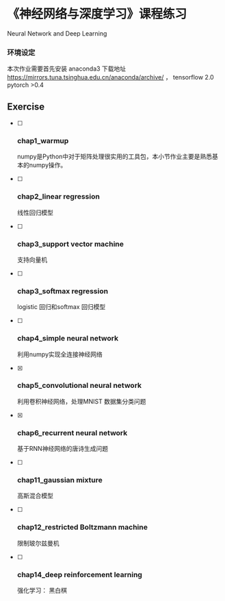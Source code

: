 # 《神经网络与深度学习》课程练习


Neural Network and Deep Learning

### 环境设定
本次作业需要首先安装 anaconda3 下载地址 https://mirrors.tuna.tsinghua.edu.cn/anaconda/archive/ ， 
tensorflow 2.0
pytorch >0.4
## Exercise 

- [ ] ###  chap1_warmup
  numpy是Python中对于矩阵处理很实用的工具包，本小节作业主要是熟悉基本的numpy操作。

- [ ] ### chap2_linear regression

  线性回归模型

- [ ] ### chap3_support vector machine

  支持向量机

- [ ] ### chap3_softmax regression

  logistic 回归和softmax 回归模型

- [ ] ### chap4_simple neural network

  利用numpy实现全连接神经网络

- [x] ### chap5_convolutional neural network
  利用卷积神经网络，处理MNIST 数据集分类问题

- [x] ### chap6_recurrent neural network
  基于RNN神经网络的唐诗生成问题

- [ ] ### chap11_gaussian mixture

  高斯混合模型

- [ ] ### chap12_restricted Boltzmann machine
  限制玻尔兹曼机

- [ ] ### chap14_deep reinforcement learning
  强化学习： 黑白棋


